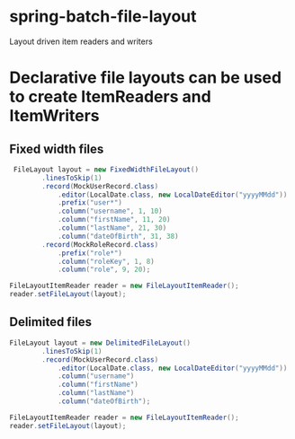 # spring-batch-file-layout

Layout driven item readers and writers

# Declarative file layouts can be used to create ItemReaders and ItemWriters

## Fixed width files
```java
 FileLayout layout = new FixedWidthFileLayout()
        .linesToSkip(1)
        .record(MockUserRecord.class)
            .editor(LocalDate.class, new LocalDateEditor("yyyyMMdd"))
            .prefix("user*")
            .column("username", 1, 10)
            .column("firstName", 11, 20)
            .column("lastName", 21, 30)
            .column("dateOfBirth", 31, 38)
        .record(MockRoleRecord.class)
            .prefix("role*")
            .column("roleKey", 1, 8)
            .column("role", 9, 20);

FileLayoutItemReader reader = new FileLayoutItemReader();
reader.setFileLayout(layout);
```
## Delimited files
```java
FileLayout layout = new DelimitedFileLayout()
        .linesToSkip(1)
        .record(MockUserRecord.class)
            .editor(LocalDate.class, new LocalDateEditor("yyyyMMdd"))
            .column("username")
            .column("firstName")
            .column("lastName")
            .column("dateOfBirth");

FileLayoutItemReader reader = new FileLayoutItemReader();
reader.setFileLayout(layout);
```
